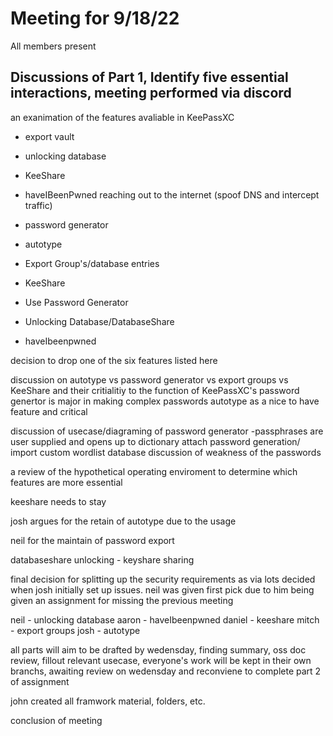 
# Meeting for 9/18/22 
All members present
## Discussions of Part 1, Identify five essential interactions, meeting performed via discord
an exanimation of the features avaliable in KeePassXC

- export vault
- unlocking database
- KeeShare
- haveIBeenPwned reaching out to the internet (spoof DNS and intercept traffic)
- password generator
- autotype 

- Export Group's/database entries
- KeeShare
- Use Password Generator
- Unlocking Database/DatabaseShare
- haveIbeenpwned

decision to drop one of the six features listed here

discussion on autotype vs password generator vs export groups vs KeeShare and their critialitiy to the function of KeePassXC's 
password genertor is major in making complex passwords
autotype as a nice to have feature and critical 

discussion of usecase/diagraming of password generator 
-passphrases are user supplied and opens up to dictionary attach
password generation/ import custom wordlist database
discussion of weakness of the passwords

a review of the hypothetical operating enviroment to determine which features are more essential

keeshare needs to stay

josh argues for the retain of autotype due to the usage

neil for the maintain of password export

databaseshare unlocking - keyshare sharing 

final decision for splitting up the security requirements as via lots decided when josh initially set up issues. neil was given first pick due to him being given an assignment for missing the previous meeting

neil - unlocking database
aaron - haveIbeenpwned
daniel - keeshare
mitch - export groups
josh - autotype

all parts will aim to be drafted by wedensday, finding summary, oss doc review, fillout relevant usecase, everyone's work will be kept in their own branchs, awaiting review on wedensday and reconviene to complete part 2 of assignment

john created all framwork material, folders, etc.

conclusion of meeting 
